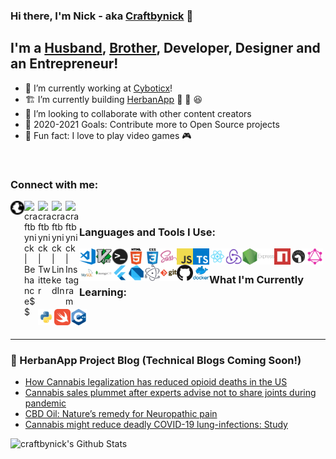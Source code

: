 ### Hi there, I'm Nick - aka [Craftbynick][website] 👋

## I'm a [Husband][anubha], [Brother][bart], Developer, Designer and an Entrepreneur!
- 🏢 I’m currently working at [Cyboticx][work]!
- 🏗 I’m currently building [HerbanApp][weed] 🌱 🚬 😆
- 👯 I’m looking to collaborate with other content creators
- 🥅 2020-2021 Goals: Contribute more to Open Source projects
- 🔭 Fun fact: I love to play video games 🎮
<br />

### Connect with me:
[<img align="left" alt="craftbynick.com" width="22px" src="https://raw.githubusercontent.com/iconic/open-iconic/master/svg/globe.svg" />][work]
[<img align="left" alt="craftbynick | Behance$$" width="22px" src="https://cdn.jsdelivr.net/npm/simple-icons@v3/icons/behance.svg" />][behance]
[<img align="left" alt="craftbynick | Twitter" width="22px" src="https://cdn.jsdelivr.net/npm/simple-icons@v3/icons/twitter.svg" />][twitter]
[<img align="left" alt="craftbynick | LinkedIn" width="22px" src="https://cdn.jsdelivr.net/npm/simple-icons@v3/icons/linkedin.svg" />][linkedin]
[<img align="left" alt="craftbynick | Instagram" width="22px" src="https://cdn.jsdelivr.net/npm/simple-icons@v3/icons/instagram.svg" />][instagram]
<br />

### Languages and Tools I Use:
[<img align="left" alt="Visual Studio Coode" width="26px" src="https://raw.githubusercontent.com/github/explore/master/topics/visual-studio-code/visual-studio-code.png" />][vscode]
[<img align="left" alt="VIM" width="26px" src="https://raw.githubusercontent.com/github/explore/master/topics/vim/vim.png" />][vim]
[<img align="left" alt="iTerm2" width="26px" src="https://raw.githubusercontent.com/github/explore/master/topics/terminal/terminal.png" />][iterm]
[<img align="left" alt="HTML5" width="26px" src="https://raw.githubusercontent.com/github/explore/master/topics/html/html.png" />][html5]
[<img align="left" alt="CSS3" width="26px" src="https://raw.githubusercontent.com/github/explore/master/topics/css/css.png" />][css3]
[<img align="left" alt="SCSS" width="26px" src="https://raw.githubusercontent.com/github/explore/master/topics/sass/sass.png" />][scss]
[<img align="left" alt="JavaScript" width="26px" src="https://raw.githubusercontent.com/github/explore/master/topics/javascript/javascript.png" />][js]
[<img align="left" alt="TypeScript" width="26px" src="https://raw.githubusercontent.com/github/explore/master/topics/typescript/typescript.png" />][ts]
[<img align="left" alt="React" width="26px" src="https://raw.githubusercontent.com/github/explore/master/topics/react/react.png" />][react]
[<img align="left" alt="Redux" width="26px" src="https://raw.githubusercontent.com/github/explore/master/topics/redux/redux.png" />][redux]
[<img align="left" alt="NodeJS" width="26px" src="https://raw.githubusercontent.com/github/explore/master/topics/nodejs/nodejs.png" />][nodejs]
[<img align="left" alt="Express" width="26px" src="https://raw.githubusercontent.com/github/explore/master/topics/express/express.png" />][express]
[<img align="left" alt="NPM" width="26px" src="https://raw.githubusercontent.com/github/explore/master/topics/npm/npm.png" />][npm]
[<img align="left" alt="Deno" width="26px" src="https://raw.githubusercontent.com/github/explore/master/topics/deno/deno.png" />][deno]
[<img align="left" alt="GraphQL" width="26px" src="https://raw.githubusercontent.com/github/explore/master/topics/graphql/graphql.png" />][graphql]
[<img align="left" alt="MySQL" width="26px" src="https://raw.githubusercontent.com/github/explore/master/topics/mysql/mysql.png" />][mysql]
[<img align="left" alt="MongoDB" width="26px" src="https://raw.githubusercontent.com/github/explore/master/topics/mongodb/mongodb.png" />][mongo]
[<img align="left" alt="Flutter" width="26px" src="https://raw.githubusercontent.com/github/explore/master/topics/flutter/flutter.png" />][flutter]
[<img align="left" alt="Dart" width="26px" src="https://raw.githubusercontent.com/github/explore/master/topics/dart/dart.png" />][dart]
[<img align="left" alt="Electron" width="26px" src="https://raw.githubusercontent.com/github/explore/master/topics/electron/electron.png" />][electron]
[<img align="left" alt="Git" width="26px" src="https://raw.githubusercontent.com/github/explore/master/topics/git/git.png" />][git]
[<img align="left" alt="GitHub" width="26px" src="https://raw.githubusercontent.com/github/explore/master/topics/github/github.png" />][github]
[<img align="left" alt="Docker" width="26px" src="https://raw.githubusercontent.com/github/explore/master/topics/docker/docker.png" />][docker]
<br />

### What I'm Currently Learning:
[<img align="left" alt="Python" width="26px" src="https://raw.githubusercontent.com/github/explore/master/topics/python/python.png" />][python]
[<img align="left" alt="Swift" width="26px" src="https://raw.githubusercontent.com/github/explore/master/topics/swift/swift.png" />][swift]
[<img align="left" alt="C++" width="26px" src="https://raw.githubusercontent.com/github/explore/master/topics/cpp/cpp.png" />][cpp]
<br />
<br />

---

### 🌲 HerbanApp Project Blog (Technical Blogs Coming Soon!)
<!-- MEDIUM (HB):START -->
- [How Cannabis legalization has reduced opioid deaths in the US](https://medium.com/herbanapp/how-cannabis-legalization-has-reduced-opioid-deaths-in-the-us-84961179fc85)
- [Cannabis sales plummet after experts advise not to share joints during pandemic](https://medium.com/herbanapp/cannabis-sales-plummet-after-experts-advise-not-to-share-joints-during-pandemic-99f89e947025)
- [CBD Oil: Nature’s remedy for Neuropathic pain](https://medium.com/herbanapp/cbd-oil-natures-remedy-for-neuropathic-pain-78ec2e2c04a5)
- [Cannabis might reduce deadly COVID-19 lung-infections: Study](https://medium.com/herbanapp/cannabis-might-reduce-deadly-covid-19-lung-infections-study-33b34658c1b6)
<!-- MEDIUM (HB):END -->

<img align="left" alt="craftbynick's Github Stats" src="https://github-readme-stats.vercel.app/api?username=craftbynick&show_icons=true&hide_border=true" />

<!-- MY PERSONAL LINKS: START -->
[website]: https://craftbynick.com
[work]: https://cyboticx.com
[weed]: https://herban.app
[twitter]: https://twitter.com/craftbynick
[instagram]: https://instagram.com/craftbynick
[linkedin]: https://linkedin.com/in/craftbynick
[behance]: https://www.behance.net/craftbynick
<!-- MY PERSONAL LINKS: END -->

<!-- FAMILY LINKS: START -->
[anubha]: https://www.linkedin.com/in/anubha-abhishek-ganguly-7b210a6a/
[bart]: https://github.com/HuzarO
<!-- FAMILY LINKS: END -->

<!-- TECH LINKS: START -->
[vscode]: https://github.com/microsoft/vscode
[vim]: https://github.com/vim/vim
[iterm]: https://www.iterm2.com/index.html
[html5]: https://github.com/whatwg/html
[css3]: https://github.com/airbnb/css
[scss]: https://github.com/sass/sass
[js]: https://github.com/airbnb/javascript
[ts]: https://github.com/microsoft/TypeScript
[react]: https://github.com/facebook/react
[redux]: https://github.com/reduxjs/redux
[nodejs]: https://github.com/nodejs/node
[express]: https://github.com/expressjs/express
[npm]: https://github.com/npm
[deno]: https://github.com/denoland/deno
[graphql]: https://github.com/graphql
[mysql]: https://github.com/mysql
[mongo]: https://github.com/mongodb/mongo
[flutter]: https://github.com/flutter/flutter
[dart]: https://github.com/dart-lang
[electron]: https://github.com/electron/electron
[git]: https://github.com/git/git
[github]: https://github.com/github
[docker]: https://github.com/docker
[python]: https://github.com/python
[swift]: https://github.com/apple/swift
[cpp]: https://isocpp.org
<!-- TECH LINKS: END -->
